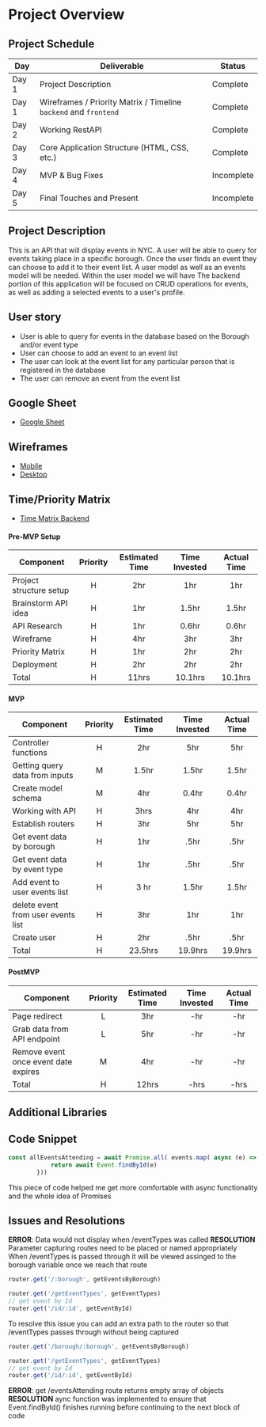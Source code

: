 # Project Overview


## Project Schedule

|  Day | Deliverable | Status
|---|---| ---|
|Day 1| Project Description | Complete
|Day 1| Wireframes / Priority Matrix / Timeline `backend` and `frontend`| Complete
|Day 2| Working RestAPI | Complete
|Day 3| Core Application Structure (HTML, CSS, etc.) | Complete
|Day 4| MVP & Bug Fixes | Incomplete
|Day 5| Final Touches and Present | Incomplete

## Project Description

This is an API that will display events in NYC. A user will be able to query for events taking place in a specific borough. Once the user finds an event they can choose to add it to their event list.  A user model as well as an events model will be needed. Within the user model we will have The backend portion of this application will be focused on CRUD operations for events, as well as adding a selected events to a user's profile. 

## User story

- User is able to query for events in the database based on the Borough and/or event type
- User can choose to add an event to an event list
- The user can look at the event list for any particular person that is registered in the database
- The user can remove an event from the event list

## Google Sheet

- [Google Sheet](https://docs.google.com/spreadsheets/d/1DRhpnHYU-LVnRYKSALXm_xbMCZ3FsTs6Zl-VJ1MU49E/edit#gid=0)


## Wireframes

- [Mobile](https://res.cloudinary.com/jcloud3zf/image/upload/v1596216790/project2-api/p2-mobile_ih9xem.png)
- [Desktop](https://res.cloudinary.com/jcloud3zf/image/upload/v1596221033/project2-api/p2-desktop_vwoklx.png)

## Time/Priority Matrix

- [Time Matrix Backend](https://res.cloudinary.com/jcloud3zf/image/upload/v1596222842/project2-api/matrix_vgwmkj.png)

#### Pre-MVP Setup
| Component | Priority | Estimated Time | Time Invested | Actual Time |
| --- | :---: |  :---: | :---: | :---: |
| Project structure setup| H| 2hr| 1hr| 1hr|
| Brainstorm API idea |H| 1hr| 1.5hr| 1.5hr|
| API Research| H| 1hr| 0.6hr| 0.6hr|
| Wireframe| H| 4hr| 3hr| 3hr|
| Priority Matrix| H| 1hr| 2hr| 2hr|
| Deployment| H| 2hr| 2hr| 2hr|
| Total | H | 11hrs| 10.1hrs | 10.1hrs |


#### MVP
| Component | Priority | Estimated Time | Time Invested | Actual Time |
| --- | :---: |  :---: | :---: | :---: |
| Controller functions | H | 2hr | 5hr | 5hr|
| Getting query data from inputs | M | 1.5hr| 1.5hr | 1.5hr |
| Create model schema| M | 4hr | 0.4hr | 0.4hr|
| Working with API | H | 3hrs| 4hr | 4hr |
| Establish routers | H | 3hr | 5hr | 5hr|
| Get event data by borough| H | 1hr| .5hr| .5hr|
| Get event data by event type | H | 1hr | .5hr| .5hr|
| Add event to user events list | H | 3 hr| 1.5hr | 1.5hr|
| delete event from user events list | H | 3hr| 1hr| 1hr|
| Create user | H | 2hr| .5hr| .5hr|
| Total | H | 23.5hrs| 19.9hrs | 19.9hrs |

#### PostMVP
| Component | Priority | Estimated Time | Time Invested | Actual Time |
| --- | :---: |  :---: | :---: | :---: |
| Page redirect | L | 3hr | -hr | -hr|
| Grab data from API endpoint | L | 5hr | -hr | -hr|
| Remove event once event date expires | M | 4hr| -hr| -hr|
| Total | H | 12hrs| -hrs | -hrs |

## Additional Libraries
## Code Snippet

```js
const allEventsAttending = await Promise.all( events.map( async (e) => {
            return await Event.findById(e) 
        }))
```
This piece of code helped me get more comfortable with async functionality and the whole idea of Promises

## Issues and Resolutions


**ERROR**: Data would not display when /eventTypes was called
**RESOLUTION** Parameter capturing routes need to be placed or named appropriately
When /eventTypes is passed through it will be viewed assinged to the borough variable once we reach that route 
```js
router.get('/:borough', getEventsByBorough)

router.get('/getEventTypes', getEventTypes)
// get event by Id
router.get('/id/:id', getEventById)
```
To resolve this issue you can add an extra path to the router so that /eventTypes passes through without being captured
```js
router.get('/borough/:borough', getEventsByBorough)

router.get('/getEventTypes', getEventTypes)
// get event by Id
router.get('/id/:id', getEventById)
```

**ERROR**: get /eventsAttending route returns empty array of objects
**RESOLUTION** aync function was implemented to ensure that Event.findById() finishes running before continuing to the next block of code


